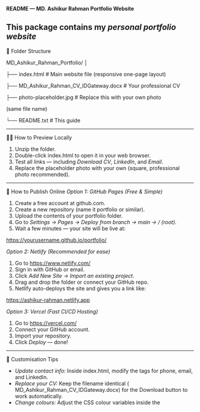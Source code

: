 **README — MD. Ashikur Rahman Portfolio Website**

This package contains my *personal portfolio website* 
------------------------------
📂 Folder Structure

MD_Ashikur_Rahman_Portfolio/
│

├── index.html                    # Main website file (responsive one-page layout)

├── MD_Ashikur_Rahman_CV_IDGateway.docx   # Your professional CV

├── photo-placeholder.jpg         # Replace this with your own photo

(same file name)

└── README.txt                    # This guide

------------------------------
🧑‍💻 How to Preview Locally

   1. Unzip the folder.
   2. Double-click index.html to open it in your web browser.
   3. Test all links — including *Download CV*, *LinkedIn*, and *Email*.
   4. Replace the placeholder photo with your own (square, professional
   photo recommended).

------------------------------
🚀 How to Publish Online *Option 1: GitHub Pages (Free & Simple)*

   1. Create a free account at github.com.
   2. Create a new repository (name it portfolio or similar).
   3. Upload the contents of your portfolio folder.
   4. Go to *Settings → Pages → Deploy from branch → main → / (root)*.
   5. Wait a few minutes — your site will be live at:

   https://yourusername.github.io/portfolio/


*Option 2: Netlify (Recommended for ease)*

   1. Go to https://www.netlify.com/
   2. Sign in with GitHub or email.
   3. Click *Add New Site → Import an existing project*.
   4. Drag and drop the folder or connect your GitHub repo.
   5. Netlify auto-deploys the site and gives you a link like:

   https://ashikur-rahman.netlify.app


*Option 3: Vercel (Fast CI/CD Hosting)*

   1. Go to https://vercel.com/
   2. Connect your GitHub account.
   3. Import your repository.
   4. Click *Deploy* — done!

------------------------------
🧾 Customisation Tips

   - *Update contact info:* Inside index.html, modify the <a> tags for
   phone, email, and LinkedIn.
   - *Replace your CV:* Keep the filename identical (
   MD_Ashikur_Rahman_CV_IDGateway.docx) for the Download button to work
   automatically.
   - *Change colours:* Adjust the CSS colour variables inside the <style>
   tag.
   - *SEO:* Edit the <meta description> tag with your desired keywords.

------------------------------
🧠 Pro Tips for Employers & ATS


✅ Keep your CV filename short and professional.

✅ Regularly update your portfolio with new fintech or automation projects.

✅ Link this portfolio site in your LinkedIn profile and email signature.

✅ Host a PDF version of your CV as a backup.

------------------------------
💬 Need to Add Features?

You can expand this portfolio later with:

   - A project gallery with lightbox view.
   - Interactive skills chart.
   - Contact form using Netlify Forms or Formspree.

------------------------------

*Created by:* MD. Ashikur Rahman
*Location:* London, UK
*Email:* shuvocste@gmail.com
*LinkedIn:* linkedin.com/in/ashikurrahmanshuvo
------------------------------

“Designing secure, automated and intelligent systems that power financial
innovation.”
